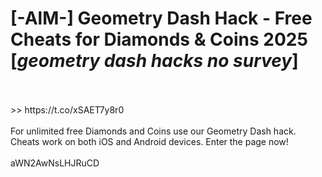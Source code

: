 # [-AlM-] Geometry Dash Hack - Free Cheats for Diamonds & Coins 2025 [*geometry dash hacks no survey*]
<br>
<br> >> https://t.co/xSAET7y8r0

<br>
<br>For unlimited free Diamonds and Coins use our Geometry Dash hack. Cheats work on both iOS and Android devices. Enter the page now!
<br>
<br>aWN2AwNsLHJRuCD

